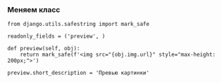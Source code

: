 ### Меняем класс

	from django.utils.safestring import mark_safe

	readonly_fields = ('preview', )
	
	def preview(self, obj):
		return mark_safe(f'<img src="{obj.img.url}" style="max-height: 200px;">')

	preview.short_description = 'Превью картинки'